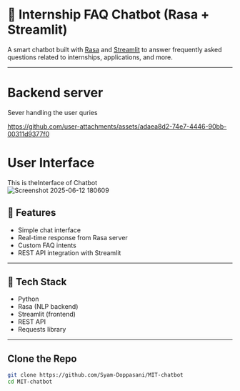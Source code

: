 # 🤖 Internship FAQ Chatbot (Rasa + Streamlit)

A smart chatbot built with [Rasa](https://rasa.com/) and [Streamlit](https://streamlit.io/) to answer frequently asked questions related to internships, applications, and more.

---




# Backend server

Sever handling the user quries 

https://github.com/user-attachments/assets/adaea8d2-74e7-4446-90bb-00311d9377f0

# User Interface 

This is  theInterface of Chatbot  
![Screenshot 2025-06-12 180609](https://github.com/user-attachments/assets/839bd789-2e0a-4710-b42c-ac0d8a9fa379)




## 📁 Features

- Simple chat interface
- Real-time response from Rasa server
- Custom FAQ intents
- REST API integration with Streamlit

---

## 🔧 Tech Stack

- Python
- Rasa (NLP backend)
- Streamlit (frontend)
- REST API
- Requests library

---


##  Clone the Repo

```bash
git clone https://github.com/Syam-Doppasani/MIT-chatbot
cd MIT-chatbot
```
